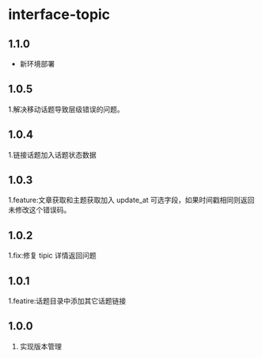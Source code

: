 # interface-topic

## 1.1.0
- 新环境部署

## 1.0.5
1.解决移动话题导致层级错误的问题。

## 1.0.4
1.链接话题加入话题状态数据

## 1.0.3
1.feature:文章获取和主题获取加入 update_at 可选字段，如果时间戳相同则返回未修改这个错误码。

## 1.0.2
1.fix:修复 tipic 详情返回问题

## 1.0.1
1.featire:话题目录中添加其它话题链接

## 1.0.0
1. 实现版本管理


